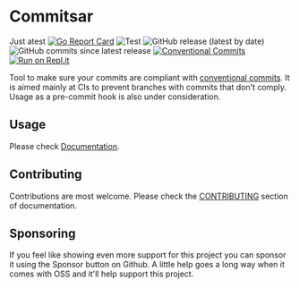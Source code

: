 # Commitsar
Just atest
[![Go Report Card](https://goreportcard.com/badge/github.com/aevea/commitsar)](https://goreportcard.com/report/github.com/aevea/commitsar)
![Test](https://github.com/aevea/commitsar/workflows/Test/badge.svg)
![GitHub release (latest by date)](https://img.shields.io/github/v/release/aevea/commitsar?style=flat-square)
![GitHub commits since latest release](https://img.shields.io/github/commits-since/aevea/commitsar/latest?style=flat-square)
[![Conventional Commits](https://img.shields.io/badge/Conventional%20Commits-1.0.0-yellow.svg)](https://conventionalcommits.org)
[![Run on Repl.it](https://repl.it/badge/github/aevea/commitsar)](https://repl.it/github/aevea/commitsar)

Tool to make sure your commits are compliant with [conventional commits](https://www.conventionalcommits.org). It is aimed mainly at CIs to prevent branches with commits that don't comply. Usage as a pre-commit hook is also under consideration.

## Usage

Please check [Documentation](https://commitsar.tech).

## Contributing

Contributions are most welcome. Please check the [CONTRIBUTING](https://commitsar.tech/docs/contributing/get_started) section of documentation.

## Sponsoring

If you feel like showing even more support for this project you can sponsor it using the Sponsor button on Github. A little help goes a long way when it comes with OSS and it'll help support this project.
